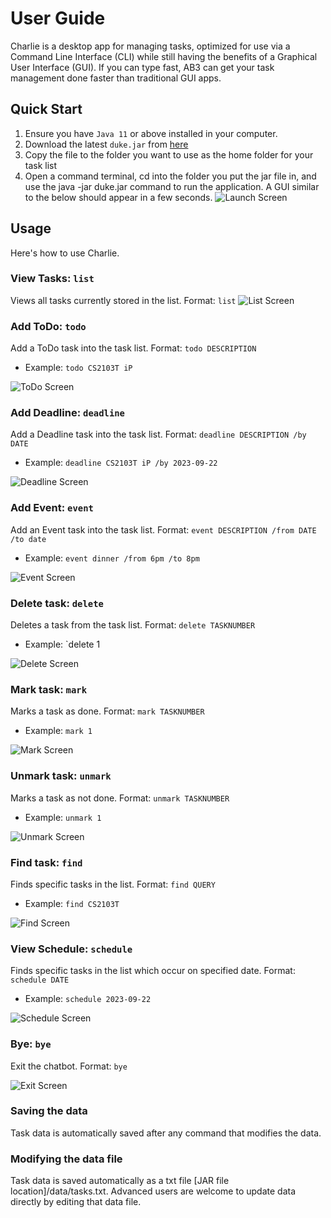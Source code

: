# User Guide

Charlie is a desktop app for managing tasks, optimized for use via a Command Line Interface (CLI) 
while still having the benefits of a Graphical User Interface (GUI). 
If you can type fast, AB3 can get your task management done faster than traditional GUI apps.

## Quick Start
1. Ensure you have `Java 11` or above installed in your computer.
2. Download the latest `duke.jar` from [here](https://github.com/shuyangk/ip/releases/tag/A-Release)
3. Copy the file to the folder you want to use as the home folder for your task list
4. Open a command terminal, cd into the folder you put the jar file in, 
   and use the java -jar duke.jar command to run the application.
   A GUI similar to the below should appear in a few seconds.
![Launch Screen](images/Launch.png)

## Usage
Here's how to use Charlie.

### View Tasks: `list`
Views all tasks currently stored in the list. Format: `list`
![List Screen](images/List.png)

### Add ToDo: `todo`
Add a ToDo task into the task list. Format: `todo DESCRIPTION`
- Example: `todo CS2103T iP`

![ToDo Screen](images/ToDo.png)

### Add Deadline: `deadline`
Add a Deadline task into the task list. Format: `deadline DESCRIPTION /by DATE`
- Example: `deadline CS2103T iP /by 2023-09-22`
  
![Deadline Screen](images/Deadline.png)

### Add Event: `event`
Add an Event task into the task list. Format: `event DESCRIPTION /from DATE /to date`
- Example: `event dinner /from 6pm /to 8pm`
  
![Event Screen](images/Event.png)


### Delete task: `delete`
Deletes a task from the task list. Format: `delete TASKNUMBER`
- Example: `delete 1

![Delete Screen](images/Delete.png)

### Mark task: `mark`
Marks a task as done. Format: `mark TASKNUMBER`
- Example: `mark 1` 
 
![Mark Screen](images/Mark.png)

### Unmark task: `unmark`
Marks a task as not done. Format: `unmark TASKNUMBER`
- Example: `unmark 1`
  
![Unmark Screen](images/Unmark.png)

### Find task: `find`
Finds specific tasks in the list. Format: `find QUERY`
- Example: `find CS2103T`
  
![Find Screen](images/Find.png)

### View Schedule: `schedule`
Finds specific tasks in the list which occur on specified date. Format: `schedule DATE`
- Example: `schedule 2023-09-22`
  
![Schedule Screen](images/Schedule.png)

### Bye: `bye`
Exit the chatbot. Format: `bye`

![Exit Screen](images/Bye.png)

### Saving the data
Task data is automatically saved after any command that modifies the data. 

### Modifying the data file
Task data is saved automatically as a txt file [JAR file location]/data/tasks.txt. 
Advanced users are welcome to update data directly by editing that data file.
